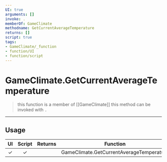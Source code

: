```yaml
---
UI: true
arguments: []
invoke: .
memberOf: GameClimate
methodname: GetCurrentAverageTemperature
returns: []
script: true
tags:
- GameClimate/_function
- function/UI
- function/script
---
```

# GameClimate.GetCurrentAverageTemperature
> this function is a member of [[GameClimate]]
> this method can be invoked with `.`
-----
## Usage
|  UI | Script | Returns | Function | Arguments |
|:---:|:------:|-------:|:--------:|:---------|
|✓|✓||GameClimate.GetCurrentAverageTemperature||
